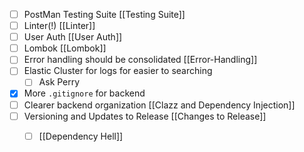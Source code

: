 - [ ] PostMan Testing Suite [[Testing Suite]]
- [ ] Linter(!) [[Linter]]
- [ ] User Auth [[User Auth]]
- [ ] Lombok [[Lombok]]
- [ ] Error handling should be consolidated [[Error-Handling]]
- [ ] Elastic Cluster for logs for easier to searching
	- [ ] Ask Perry
- [x] More `.gitignore` for backend
- [ ] Clearer backend organization [[Clazz and Dependency Injection]]
- [ ] Versioning and Updates to Release [[Changes to Release]]
	- [ ] [[Dependency Hell]]





